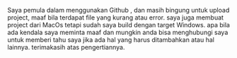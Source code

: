 Saya pemula dalam menggunakan Github , dan masih bingung untuk upload project, maaf bila terdapat file yang kurang atau error.
saya juga membuat project dari MacOs tetapi sudah saya build dengan target Windows.
apa bila ada kendala saya meminta maaf dan mungkin anda bisa menghubungi saya untuk memberi tahu saya jika ada hal yang harus ditambahkan atau hal lainnya.
terimakasih atas pengertiannya.
